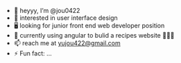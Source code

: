 - 🙌 heyyy, I’m @jou0422
- 👀 interested in user interface design
- 🖥️ looking for junior front end web developer position
- 🌱 currently using angular to bulid a recipes website 🥘🧁🌮
- 📫 reach me at yujou422@gmail.com
- ⚡ Fun fact: ...
